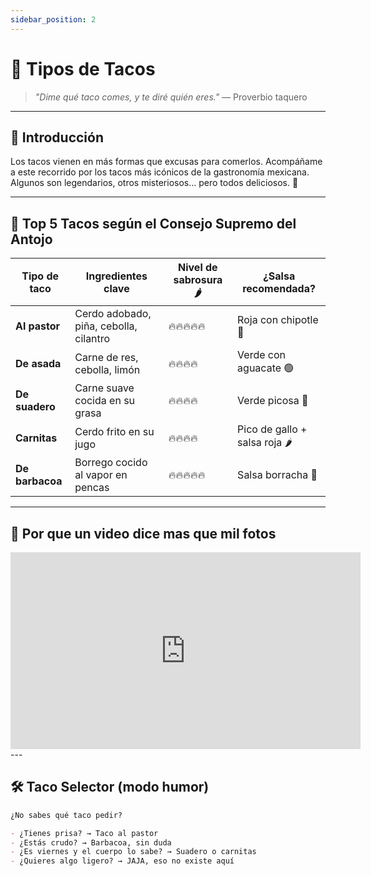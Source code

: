 ```yaml
---
sidebar_position: 2
---
```

# 🌟 Tipos de Tacos

> *"Dime qué taco comes, y te diré quién eres."* — Proverbio taquero

---

## 🧾 Introducción

Los tacos vienen en más formas que excusas para comerlos. Acompáñame a este recorrido por los tacos más icónicos de la gastronomía mexicana. Algunos son legendarios, otros misteriosos... pero todos deliciosos. 🤤

---

## 🌟 Top 5 Tacos según el Consejo Supremo del Antojo

| Tipo de taco     | Ingredientes clave                    | Nivel de sabrosura 🌶️ | ¿Salsa recomendada?       |
|------------------|----------------------------------------|------------------------|----------------------------|
| **Al pastor**    | Cerdo adobado, piña, cebolla, cilantro | 🔥🔥🔥🔥🔥              | Roja con chipotle 🔴       |
| **De asada**     | Carne de res, cebolla, limón           | 🔥🔥🔥🔥                | Verde con aguacate 🟢       |
| **De suadero**   | Carne suave cocida en su grasa         | 🔥🔥🔥🔥                | Verde picosa 💚             |
| **Carnitas**     | Cerdo frito en su jugo                 | 🔥🔥🔥🔥                | Pico de gallo + salsa roja 🌶️ |
| **De barbacoa**  | Borrego cocido al vapor en pencas      | 🔥🔥🔥🔥🔥              | Salsa borracha 🥵          |

---

## 📸 Por que un video dice mas que mil fotos
<iframe width="560" height="315" src="https://www.youtube.com/embed/kQAcWVSH2gg?si=MUM4jVGmKMP0cQTh" title="YouTube video player" frameborder="0" allow="accelerometer; autoplay; clipboard-write; encrypted-media; gyroscope; picture-in-picture; web-share" referrerpolicy="strict-origin-when-cross-origin" allowfullscreen></iframe>
---

## 🛠️ Taco Selector (modo humor)

```markdown
¿No sabes qué taco pedir?

- ¿Tienes prisa? → Taco al pastor
- ¿Estás crudo? → Barbacoa, sin duda
- ¿Es viernes y el cuerpo lo sabe? → Suadero o carnitas
- ¿Quieres algo ligero? → JAJA, eso no existe aquí
